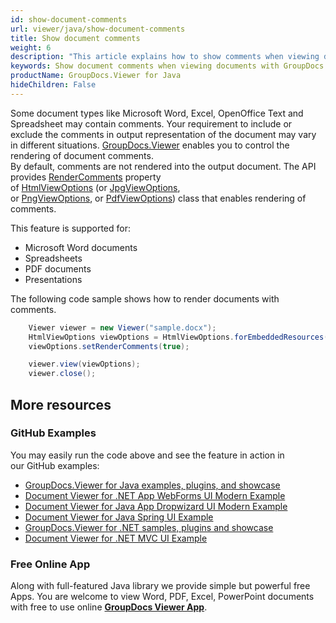 ```yaml
---
id: show-document-comments
url: viewer/java/show-document-comments
title: Show document comments
weight: 6
description: "This article explains how to show comments when viewing documents with GroupDocs.Viewer within your Java applications."
keywords: Show document comments when viewing documents with GroupDocs.Viewer Java API
productName: GroupDocs.Viewer for Java
hideChildren: False
---
```


Some document types like Microsoft Word, Excel, OpenOffice Text and Spreadsheet may contain comments. Your requirement to include or exclude the comments in output representation of the document may vary in different situations. [GroupDocs.Viewer](https://products.groupdocs.com/viewer) enables you to control the rendering of document comments.  
By default, comments are not rendered into the output document. The API provides [RenderComments](https://apireference.groupdocs.com/java/viewer/groupdocs.viewer.options/baseviewoptions/properties/rendercomments) property of [HtmlViewOptions](https://apireference.groupdocs.com/java/viewer/groupdocs.viewer.options/htmlviewoptions) (or [JpgViewOptions](https://apireference.groupdocs.com/java/viewer/groupdocs.viewer.options/jpgviewoptions), or [PngViewOptions](https://apireference.groupdocs.com/java/viewer/groupdocs.viewer.options/pngviewoptions), or [PdfViewOptions](https://apireference.groupdocs.com/java/viewer/groupdocs.viewer.options/pdfviewoptions)) class that enables rendering of comments.

This feature is supported for:

*   Microsoft Word documents      
*   Spreadsheets
*   PDF documents
*   Presentations

The following code sample shows how to render documents with comments.

```java
    Viewer viewer = new Viewer("sample.docx");
    HtmlViewOptions viewOptions = HtmlViewOptions.forEmbeddedResources();
    viewOptions.setRenderComments(true);

    viewer.view(viewOptions);
    viewer.close();
```

## More resources
### GitHub Examples
You may easily run the code above and see the feature in action in our GitHub examples:
*   [GroupDocs.Viewer for Java examples, plugins, and showcase](https://github.com/groupdocs-viewer/GroupDocs.Viewer-for-Java)
*   [Document Viewer for .NET App WebForms UI Modern Example](https://github.com/groupdocs-viewer/GroupDocs.Viewer-for-Java-WebForms)    
*   [Document Viewer for Java App Dropwizard UI Modern Example](https://github.com/groupdocs-viewer/GroupDocs.Viewer-for-Java-Dropwizard)    
*   [Document Viewer for Java Spring UI Example](https://github.com/groupdocs-viewer/GroupDocs.Viewer-for-Java-Spring)
*   [GroupDocs.Viewer for .NET samples, plugins and showcase](https://github.com/groupdocs-viewer/GroupDocs.Viewer-for-.NET)
*   [Document Viewer for .NET MVC UI Example](https://github.com/groupdocs-viewer/GroupDocs.Viewer-for-Java-MVC)     

### Free Online App
Along with full-featured Java library we provide simple but powerful free Apps.
You are welcome to view Word, PDF, Excel, PowerPoint documents with free to use online **[GroupDocs Viewer App](https://products.groupdocs.app/viewer)**.